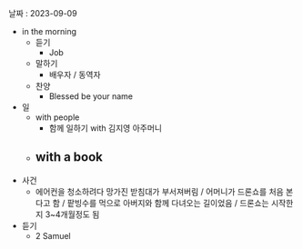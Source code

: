 날짜 : 2023-09-09
- in the morning
	- 듣기
		- Job
	- 말하기
		-  배우자 / 동역자 
	- 찬양
		- Blessed be your name
- 일
	- with people
		- 함께 일하기 with 김지영 아주머니
	- with a book
		- 
- 사건
	- 에어컨을 청소하려다 망가진 받침대가 부서져버림 / 어머니가 드론쇼를 처음 본다고 함 / 팥빙수를 먹으로 아버지와 함께 다녀오는 길이었음 / 드론쇼는 시작한지 3~4개월정도 됨
- 듣기
	- 2 Samuel
